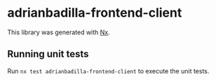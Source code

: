 # adrianbadilla-frontend-client

This library was generated with [Nx](https://nx.dev).

## Running unit tests

Run `nx test adrianbadilla-frontend-client` to execute the unit tests.
